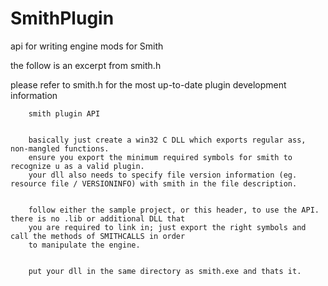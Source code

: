 # SmithPlugin
api for writing engine mods for Smith


the follow is an excerpt from smith.h

please refer to smith.h for the most up-to-date plugin development information




		smith plugin API
    
    
		basically just create a win32 C DLL which exports regular ass, non-mangled functions.
		ensure you export the minimum required symbols for smith to recognize u as a valid plugin.
		your dll also needs to specify file version information (eg. resource file / VERSIONINFO) with smith in the file description.
    
    
		follow either the sample project, or this header, to use the API. there is no .lib or additional DLL that
		you are required to link in; just export the right symbols and call the methods of SMITHCALLS in order
		to manipulate the engine.
    
    
		put your dll in the same directory as smith.exe and thats it.
